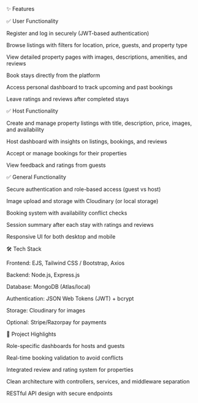 
✨ Features

✅ User Functionality

Register and log in securely (JWT-based authentication)

Browse listings with filters for location, price, guests, and property type

View detailed property pages with images, descriptions, amenities, and reviews

Book stays directly from the platform

Access personal dashboard to track upcoming and past bookings

Leave ratings and reviews after completed stays

✅ Host Functionality

Create and manage property listings with title, description, price, images, and availability

Host dashboard with insights on listings, bookings, and reviews

Accept or manage bookings for their properties

View feedback and ratings from guests

✅ General Functionality

Secure authentication and role-based access (guest vs host)

Image upload and storage with Cloudinary (or local storage)

Booking system with availability conflict checks

Session summary after each stay with ratings and reviews

Responsive UI for both desktop and mobile

🛠 Tech Stack

Frontend: EJS, Tailwind CSS / Bootstrap, Axios

Backend: Node.js, Express.js

Database: MongoDB (Atlas/local)

Authentication: JSON Web Tokens (JWT) + bcrypt

Storage: Cloudinary for images

Optional: Stripe/Razorpay for payments

📌 Project Highlights

Role-specific dashboards for hosts and guests

Real-time booking validation to avoid conflicts

Integrated review and rating system for properties

Clean architecture with controllers, services, and middleware separation

RESTful API design with secure endpoints

